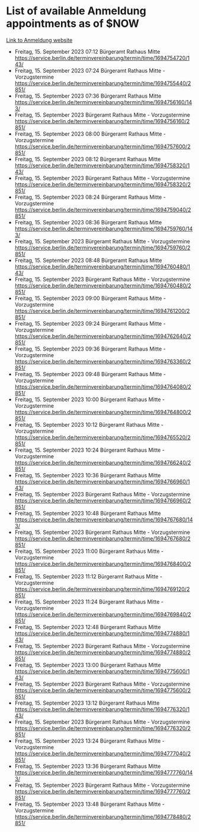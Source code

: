 # List of available Anmeldung appointments as of $NOW
[Link to Anmeldung website](https://service.berlin.de/terminvereinbarung/termin/tag.php?termin=1&anliegen[]=120686&dienstleisterlist=122210,122217,327316,122219,327312,122227,327314,122231,327346,122243,327348,122254,122252,329742,122260,329745,122262,329748,122271,327278,122273,327274,122277,327276,330436,122280,327294,122282,327290,122284,327292,122291,327270,122285,327266,122286,327264,122296,327268,150230,329760,122297,327286,122294,327284,122312,329763,122314,329775,122304,327330,122311,327334,122309,327332,317869,122281,327352,122279,329772,122283,122276,327324,122274,327326,122267,329766,122246,327318,122251,327320,122257,327322,122208,327298,122226,327300&herkunft=http%3A%2F%2Fservice.berlin.de%2Fdienstleistung%2F120686%2F)
- Freitag, 15. September 2023 07:12 Bürgeramt Rathaus Mitte https://service.berlin.de/terminvereinbarung/termin/time/1694754720/143/
- Freitag, 15. September 2023 07:24 Bürgeramt Rathaus Mitte - Vorzugstermine https://service.berlin.de/terminvereinbarung/termin/time/1694755440/2851/
- Freitag, 15. September 2023 07:36 Bürgeramt Rathaus Mitte https://service.berlin.de/terminvereinbarung/termin/time/1694756160/143/
- Freitag, 15. September 2023  Bürgeramt Rathaus Mitte - Vorzugstermine https://service.berlin.de/terminvereinbarung/termin/time/1694756160/2851/
- Freitag, 15. September 2023 08:00 Bürgeramt Rathaus Mitte - Vorzugstermine https://service.berlin.de/terminvereinbarung/termin/time/1694757600/2851/
- Freitag, 15. September 2023 08:12 Bürgeramt Rathaus Mitte https://service.berlin.de/terminvereinbarung/termin/time/1694758320/143/
- Freitag, 15. September 2023  Bürgeramt Rathaus Mitte - Vorzugstermine https://service.berlin.de/terminvereinbarung/termin/time/1694758320/2851/
- Freitag, 15. September 2023 08:24 Bürgeramt Rathaus Mitte - Vorzugstermine https://service.berlin.de/terminvereinbarung/termin/time/1694759040/2851/
- Freitag, 15. September 2023 08:36 Bürgeramt Rathaus Mitte https://service.berlin.de/terminvereinbarung/termin/time/1694759760/143/
- Freitag, 15. September 2023  Bürgeramt Rathaus Mitte - Vorzugstermine https://service.berlin.de/terminvereinbarung/termin/time/1694759760/2851/
- Freitag, 15. September 2023 08:48 Bürgeramt Rathaus Mitte https://service.berlin.de/terminvereinbarung/termin/time/1694760480/143/
- Freitag, 15. September 2023  Bürgeramt Rathaus Mitte - Vorzugstermine https://service.berlin.de/terminvereinbarung/termin/time/1694760480/2851/
- Freitag, 15. September 2023 09:00 Bürgeramt Rathaus Mitte - Vorzugstermine https://service.berlin.de/terminvereinbarung/termin/time/1694761200/2851/
- Freitag, 15. September 2023 09:24 Bürgeramt Rathaus Mitte - Vorzugstermine https://service.berlin.de/terminvereinbarung/termin/time/1694762640/2851/
- Freitag, 15. September 2023 09:36 Bürgeramt Rathaus Mitte - Vorzugstermine https://service.berlin.de/terminvereinbarung/termin/time/1694763360/2851/
- Freitag, 15. September 2023 09:48 Bürgeramt Rathaus Mitte - Vorzugstermine https://service.berlin.de/terminvereinbarung/termin/time/1694764080/2851/
- Freitag, 15. September 2023 10:00 Bürgeramt Rathaus Mitte - Vorzugstermine https://service.berlin.de/terminvereinbarung/termin/time/1694764800/2851/
- Freitag, 15. September 2023 10:12 Bürgeramt Rathaus Mitte - Vorzugstermine https://service.berlin.de/terminvereinbarung/termin/time/1694765520/2851/
- Freitag, 15. September 2023 10:24 Bürgeramt Rathaus Mitte - Vorzugstermine https://service.berlin.de/terminvereinbarung/termin/time/1694766240/2851/
- Freitag, 15. September 2023 10:36 Bürgeramt Rathaus Mitte https://service.berlin.de/terminvereinbarung/termin/time/1694766960/143/
- Freitag, 15. September 2023  Bürgeramt Rathaus Mitte - Vorzugstermine https://service.berlin.de/terminvereinbarung/termin/time/1694766960/2851/
- Freitag, 15. September 2023 10:48 Bürgeramt Rathaus Mitte https://service.berlin.de/terminvereinbarung/termin/time/1694767680/143/
- Freitag, 15. September 2023  Bürgeramt Rathaus Mitte - Vorzugstermine https://service.berlin.de/terminvereinbarung/termin/time/1694767680/2851/
- Freitag, 15. September 2023 11:00 Bürgeramt Rathaus Mitte - Vorzugstermine https://service.berlin.de/terminvereinbarung/termin/time/1694768400/2851/
- Freitag, 15. September 2023 11:12 Bürgeramt Rathaus Mitte - Vorzugstermine https://service.berlin.de/terminvereinbarung/termin/time/1694769120/2851/
- Freitag, 15. September 2023 11:24 Bürgeramt Rathaus Mitte - Vorzugstermine https://service.berlin.de/terminvereinbarung/termin/time/1694769840/2851/
- Freitag, 15. September 2023 12:48 Bürgeramt Rathaus Mitte https://service.berlin.de/terminvereinbarung/termin/time/1694774880/143/
- Freitag, 15. September 2023  Bürgeramt Rathaus Mitte - Vorzugstermine https://service.berlin.de/terminvereinbarung/termin/time/1694774880/2851/
- Freitag, 15. September 2023 13:00 Bürgeramt Rathaus Mitte https://service.berlin.de/terminvereinbarung/termin/time/1694775600/143/
- Freitag, 15. September 2023  Bürgeramt Rathaus Mitte - Vorzugstermine https://service.berlin.de/terminvereinbarung/termin/time/1694775600/2851/
- Freitag, 15. September 2023 13:12 Bürgeramt Rathaus Mitte https://service.berlin.de/terminvereinbarung/termin/time/1694776320/143/
- Freitag, 15. September 2023  Bürgeramt Rathaus Mitte - Vorzugstermine https://service.berlin.de/terminvereinbarung/termin/time/1694776320/2851/
- Freitag, 15. September 2023 13:24 Bürgeramt Rathaus Mitte - Vorzugstermine https://service.berlin.de/terminvereinbarung/termin/time/1694777040/2851/
- Freitag, 15. September 2023 13:36 Bürgeramt Rathaus Mitte https://service.berlin.de/terminvereinbarung/termin/time/1694777760/143/
- Freitag, 15. September 2023  Bürgeramt Rathaus Mitte - Vorzugstermine https://service.berlin.de/terminvereinbarung/termin/time/1694777760/2851/
- Freitag, 15. September 2023 13:48 Bürgeramt Rathaus Mitte - Vorzugstermine https://service.berlin.de/terminvereinbarung/termin/time/1694778480/2851/
